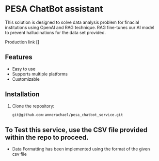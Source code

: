 # PESA ChatBot assistant 

This solution is designed to solve data analysis problem for finacial
institutions using OpenAI and RAG technique.
RAG fine-tunes our AI model to prevent hallucinations for the data set provided.

Production link []

## Features
- Easy to use
- Supports multiple platforms
- Customizable

## Installation
1. Clone the repository:
   ```bash
   git@github.com:annerachael/pesa_chatbot_service.git

## To Test this service, use the CSV file provided within the repo to proceed.
- Data Formatting has been implemented using the format of the given csv file